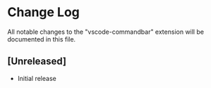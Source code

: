 # Change Log
All notable changes to the "vscode-commandbar" extension will be documented in this file.

## [Unreleased]
- Initial release